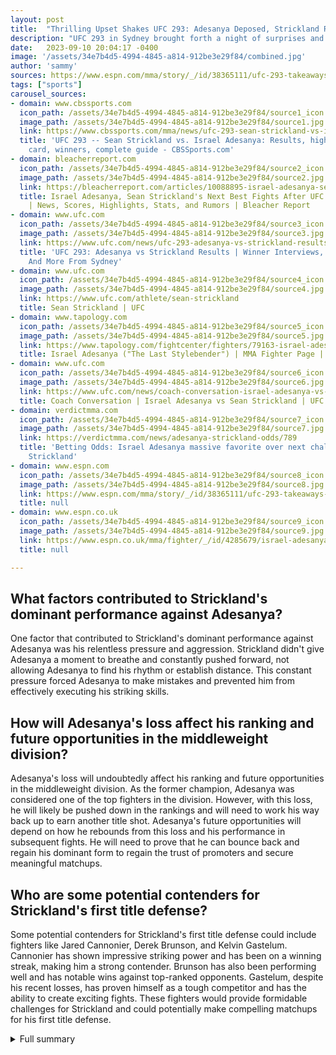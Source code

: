 ```yaml
---
layout: post
title:  "Thrilling Upset Shakes UFC 293: Adesanya Deposed, Strickland Rises"
description: "UFC 293 in Sydney brought forth a night of surprises and intense matchups. The main event saw Sean Strickland dethrone Israel Adesanya in a stunning upset, while the rest of the fight card provided thrilling moments and impressive performances."
date:   2023-09-10 20:04:17 -0400
image: '/assets/34e7b4d5-4994-4845-a814-912be3e29f84/combined.jpg'
author: 'sammy'
sources: https://www.espn.com/mma/story/_/id/38365111/ufc-293-takeaways-sean-strickland-major-upset-israel-adesanya-continues-shocking-ufc-trend https://www.cbssports.com/mma/news/ufc-293-sean-strickland-vs-israel-adesanya-results-highlights-fight-card-winners-complete-guide/ https://bleacherreport.com/articles/10088895-israel-adesanya-sean-stricklands-next-best-fights-after-ufc-293-results https://www.ufc.com/news/ufc-293-adesanya-vs-strickland-results-highlights-winner-interviews-sydney https://www.ufc.com/athlete/sean-strickland https://www.espn.co.uk/mma/fighter/_/id/4285679/israel-adesanya https://www.tapology.com/fightcenter/fighters/79163-israel-adesanya https://www.ufc.com/news/coach-conversation-israel-adesanya-vs-sean-strickland-ufc-293 https://verdictmma.com/news/adesanya-strickland-odds/789
tags: ["sports"]
carousel_sources:
- domain: www.cbssports.com
  icon_path: /assets/34e7b4d5-4994-4845-a814-912be3e29f84/source1_icon.jpg
  image_path: /assets/34e7b4d5-4994-4845-a814-912be3e29f84/source1.jpg
  link: https://www.cbssports.com/mma/news/ufc-293-sean-strickland-vs-israel-adesanya-results-highlights-fight-card-winners-complete-guide/
  title: 'UFC 293 -- Sean Strickland vs. Israel Adesanya: Results, highlights, fight
    card, winners, complete guide - CBSSports.com'
- domain: bleacherreport.com
  icon_path: /assets/34e7b4d5-4994-4845-a814-912be3e29f84/source2_icon.jpg
  image_path: /assets/34e7b4d5-4994-4845-a814-912be3e29f84/source2.jpg
  link: https://bleacherreport.com/articles/10088895-israel-adesanya-sean-stricklands-next-best-fights-after-ufc-293-results
  title: Israel Adesanya, Sean Strickland's Next Best Fights After UFC 293 Results
    | News, Scores, Highlights, Stats, and Rumors | Bleacher Report
- domain: www.ufc.com
  icon_path: /assets/34e7b4d5-4994-4845-a814-912be3e29f84/source3_icon.jpg
  image_path: /assets/34e7b4d5-4994-4845-a814-912be3e29f84/source3.jpg
  link: https://www.ufc.com/news/ufc-293-adesanya-vs-strickland-results-highlights-winner-interviews-sydney
  title: 'UFC 293: Adesanya vs Strickland Results | Winner Interviews, Highlights
    And More From Sydney'
- domain: www.ufc.com
  icon_path: /assets/34e7b4d5-4994-4845-a814-912be3e29f84/source4_icon.jpg
  image_path: /assets/34e7b4d5-4994-4845-a814-912be3e29f84/source4.jpg
  link: https://www.ufc.com/athlete/sean-strickland
  title: Sean Strickland | UFC
- domain: www.tapology.com
  icon_path: /assets/34e7b4d5-4994-4845-a814-912be3e29f84/source5_icon.jpg
  image_path: /assets/34e7b4d5-4994-4845-a814-912be3e29f84/source5.jpg
  link: https://www.tapology.com/fightcenter/fighters/79163-israel-adesanya
  title: Israel Adesanya ("The Last Stylebender") | MMA Fighter Page | Tapology
- domain: www.ufc.com
  icon_path: /assets/34e7b4d5-4994-4845-a814-912be3e29f84/source6_icon.jpg
  image_path: /assets/34e7b4d5-4994-4845-a814-912be3e29f84/source6.jpg
  link: https://www.ufc.com/news/coach-conversation-israel-adesanya-vs-sean-strickland-ufc-293
  title: Coach Conversation | Israel Adesanya vs Sean Strickland | UFC
- domain: verdictmma.com
  icon_path: /assets/34e7b4d5-4994-4845-a814-912be3e29f84/source7_icon.jpg
  image_path: /assets/34e7b4d5-4994-4845-a814-912be3e29f84/source7.jpg
  link: https://verdictmma.com/news/adesanya-strickland-odds/789
  title: 'Betting Odds: Israel Adesanya massive favorite over next challenger Sean
    Strickland'
- domain: www.espn.com
  icon_path: /assets/34e7b4d5-4994-4845-a814-912be3e29f84/source8_icon.jpg
  image_path: /assets/34e7b4d5-4994-4845-a814-912be3e29f84/source8.jpg
  link: https://www.espn.com/mma/story/_/id/38365111/ufc-293-takeaways-sean-strickland-major-upset-israel-adesanya-continues-shocking-ufc-trend
  title: null
- domain: www.espn.co.uk
  icon_path: /assets/34e7b4d5-4994-4845-a814-912be3e29f84/source9_icon.jpg
  image_path: /assets/34e7b4d5-4994-4845-a814-912be3e29f84/source9.jpg
  link: https://www.espn.co.uk/mma/fighter/_/id/4285679/israel-adesanya
  title: null

---
```


## What factors contributed to Strickland's dominant performance against Adesanya?
One factor that contributed to Strickland's dominant performance against Adesanya was his relentless pressure and aggression. Strickland didn't give Adesanya a moment to breathe and constantly pushed forward, not allowing Adesanya to find his rhythm or establish distance. This constant pressure forced Adesanya to make mistakes and prevented him from effectively executing his striking skills.

## How will Adesanya's loss affect his ranking and future opportunities in the middleweight division?
Adesanya's loss will undoubtedly affect his ranking and future opportunities in the middleweight division. As the former champion, Adesanya was considered one of the top fighters in the division. However, with this loss, he will likely be pushed down in the rankings and will need to work his way back up to earn another title shot. Adesanya's future opportunities will depend on how he rebounds from this loss and his performance in subsequent fights. He will need to prove that he can bounce back and regain his dominant form to regain the trust of promoters and secure meaningful matchups.

## Who are some potential contenders for Strickland's first title defense?
Some potential contenders for Strickland's first title defense could include fighters like Jared Cannonier, Derek Brunson, and Kelvin Gastelum. Cannonier has shown impressive striking power and has been on a winning streak, making him a strong contender. Brunson has also been performing well and has notable wins against top-ranked opponents. Gastelum, despite his recent losses, has proven himself as a tough competitor and has the ability to create exciting fights. These fighters would provide formidable challenges for Strickland and could potentially make compelling matchups for his first title defense.



<details>
  <summary>Full summary</summary>
<p>The highly anticipated main event between Adesanya and Strickland held the spotlight. Adesanya, the defending champion, faced off against the formidable challenger, Strickland. The fight took place in Adesanya's hometown, giving him a significant advantage. However, the outcome shocked fans as Strickland dominated the fight and secured a clear unanimous decision win.</p>
<p>Strickland's victory over Adesanya was a historic moment in UFC history. Adesanya, renowned for his striking skills, struggled to find his rhythm against Strickland's relentless pressure and aggression.</p>
<p>Aside from the main event, the fight card featured several other exciting matchups that kept fans on the edge of their seats. Alexander Volkov impressed with a submission win over Tai Tuivasa, utilizing an ezekiel choke. Justin Tafa showcased his power with a first-round knockout victory. The night also witnessed rapid-fire first-round knockouts by Tyson Pedro and Manel Kape.</p>
<p>Carlos Ulberg secured a submission win over Da Woon Jung with a rear-naked choke, further adding to the excitement of the evening. Chepe Mariscal also made a mark with a submission victory over Jack Jenkins, who tapped out verbally. John Makdessi and Nasrat Haqparast displayed their skills in unanimous decision wins.</p>
<p>The night showcased a plethora of thrilling matchups, including Gabriel Miranda's submission win over Shane Young and Kevin Jousset's submission victory against Kiefer Crosbie.</p>
<p>Strickland's victory raises questions about Adesanya's future in the middleweight division. As the former champion, Adesanya is now in uncharted territory as he seeks his path back to the title. The conversation surrounding a potential rematch or a clash with another top contender has already begun.</p>
<p>Overall, UFC 293 delivered an action-packed night of fights with unexpected outcomes. Strickland's upset victory over Adesanya has set the stage for his first title defense, stirring anticipation among fans. Additionally, the event showcased the depth of talent in the middleweight division, promising thrilling encounters in the future.</p>
</details>
